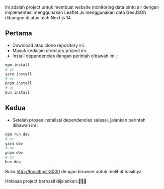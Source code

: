 Ini adalah project untuk membuat website monitoring data pintu air dengan implementasi menggunakan Leaflet.Js menggunakan data GeoJSON dibangun di atas tech Next.js 14.

## Pertama

- Download atau clone repository ini.
- Masuk kedalam directory project ini.
- Install dependencies dengan perintah dibawah ini : 

```bash
npm install
# or
yarn install
# or
pnpm install
# or
bun install
```

## Kedua

- Setelah proses  installasi dependencies selesai, jalankan perintah dibawah ini :

```bash
npm run dev
# or
yarn dev
# or
pnpm dev
# or
bun dev
```

Buka [http://localhost:3000](http://localhost:3000) dengan browser untuk melihat hasilnya.

Holaaaa project berhasil dijalankan.🎉🎉🎉